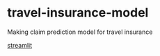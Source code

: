 # travel-insurance-model
Making claim prediction model for travel insurance

[streamlit](https://travel-insurance-model-wcxsbxbd7vakhjepuvtmqc.streamlit.app/)
